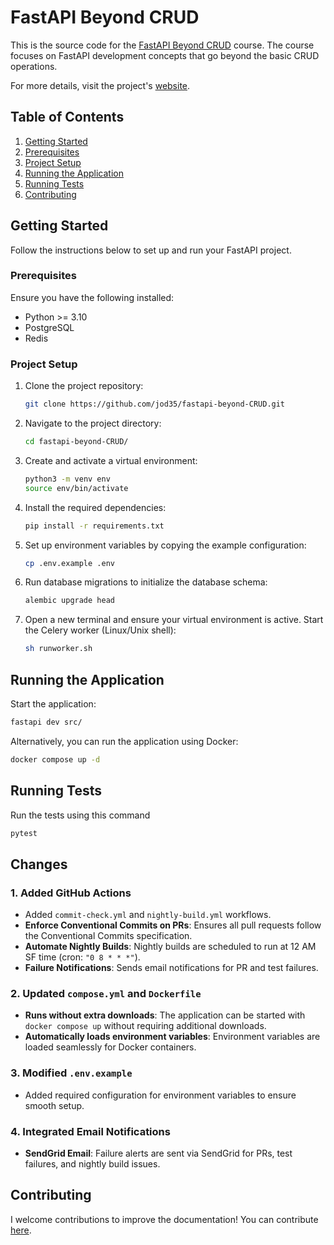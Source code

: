 # FastAPI Beyond CRUD 

This is the source code for the [FastAPI Beyond CRUD](https://youtube.com/playlist?list=PLEt8Tae2spYnHy378vMlPH--87cfeh33P&si=rl-08ktaRjcm2aIQ) course. The course focuses on FastAPI development concepts that go beyond the basic CRUD operations.

For more details, visit the project's [website](https://jod35.github.io/fastapi-beyond-crud-docs/site/).

## Table of Contents

1. [Getting Started](#getting-started)
2. [Prerequisites](#prerequisites)
3. [Project Setup](#project-setup)
4. [Running the Application](#running-the-application)
5. [Running Tests](#running-tests)
6. [Contributing](#contributing)

## Getting Started
Follow the instructions below to set up and run your FastAPI project.

### Prerequisites
Ensure you have the following installed:

- Python >= 3.10
- PostgreSQL
- Redis

### Project Setup
1. Clone the project repository:
    ```bash
    git clone https://github.com/jod35/fastapi-beyond-CRUD.git
    ```
   
2. Navigate to the project directory:
    ```bash
    cd fastapi-beyond-CRUD/
    ```

3. Create and activate a virtual environment:
    ```bash
    python3 -m venv env
    source env/bin/activate
    ```

4. Install the required dependencies:
    ```bash
    pip install -r requirements.txt
    ```

5. Set up environment variables by copying the example configuration:
    ```bash
    cp .env.example .env
    ```

6. Run database migrations to initialize the database schema:
    ```bash
    alembic upgrade head
    ```

7. Open a new terminal and ensure your virtual environment is active. Start the Celery worker (Linux/Unix shell):
    ```bash
    sh runworker.sh
    ```

## Running the Application
Start the application:

```bash
fastapi dev src/
```
Alternatively, you can run the application using Docker:
```bash
docker compose up -d
```
## Running Tests
Run the tests using this command
```bash
pytest
```

## Changes

### 1. Added GitHub Actions
- Added `commit-check.yml` and `nightly-build.yml` workflows.
- **Enforce Conventional Commits on PRs**: Ensures all pull requests follow the Conventional Commits specification.
- **Automate Nightly Builds**: Nightly builds are scheduled to run at 12 AM SF time (cron: `"0 8 * * *"`).
- **Failure Notifications**: Sends email notifications for PR and test failures.

### 2. Updated `compose.yml` and `Dockerfile`
- **Runs without extra downloads**: The application can be started with `docker compose up` without requiring additional downloads.
- **Automatically loads environment variables**: Environment variables are loaded seamlessly for Docker containers.

### 3. Modified `.env.example`
- Added required configuration for environment variables to ensure smooth setup.

### 4. Integrated Email Notifications
- **SendGrid Email**: Failure alerts are sent via SendGrid for PRs, test failures, and nightly build issues.


## Contributing
I welcome contributions to improve the documentation! You can contribute [here](https://github.com/jod35/fastapi-beyond-crud-docs).
